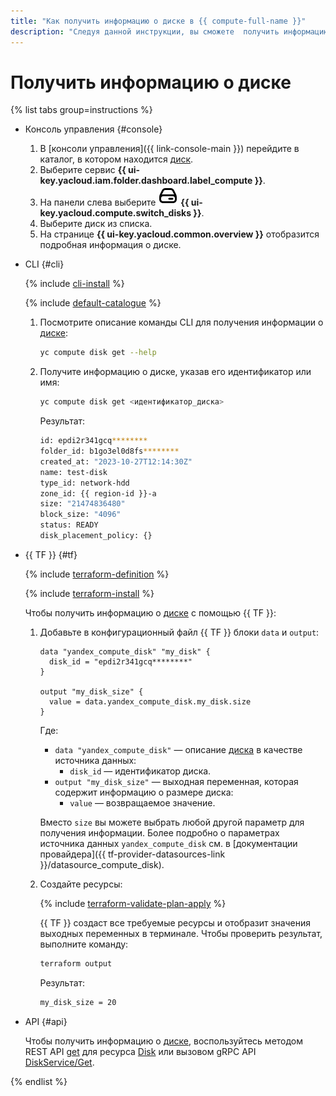 ```yaml
---
title: "Как получить информацию о диске в {{ compute-full-name }}"
description: "Следуя данной инструкции, вы сможете  получить информацию о диске."
---
```


# Получить информацию о диске

{% list tabs group=instructions %}

- Консоль управления {#console}

  1. В [консоли управления]({{ link-console-main }}) перейдите в каталог, в котором находится [диск](../../concepts/disk.md).
  1. Выберите сервис **{{ ui-key.yacloud.iam.folder.dashboard.label_compute }}**.
  1. На панели слева выберите ![image](../../../_assets/console-icons/hard-drive.svg) **{{ ui-key.yacloud.compute.switch_disks }}**.
  1. Выберите диск из списка.
  1. На странице **{{ ui-key.yacloud.common.overview }}** отобразится подробная информация о диске.

- CLI {#cli}

  {% include [cli-install](../../../_includes/cli-install.md) %}

  {% include [default-catalogue](../../../_includes/default-catalogue.md) %}

  1. Посмотрите описание команды CLI для получения информации о [диске](../../concepts/disk.md):

      ```bash
      yc compute disk get --help
      ```

  1. Получите информацию о диске, указав его идентификатор или имя:
      
      ```bash
      yc compute disk get <идентификатор_диска>
      ```

      Результат:

      ```bash
      id: epdi2r341gcq********
      folder_id: b1go3el0d8fs********
      created_at: "2023-10-27T12:14:30Z"
      name: test-disk
      type_id: network-hdd
      zone_id: {{ region-id }}-a
      size: "21474836480"
      block_size: "4096"
      status: READY
      disk_placement_policy: {}
      ```

- {{ TF }} {#tf}

  {% include [terraform-definition](../../../_tutorials/_tutorials_includes/terraform-definition.md) %}

  {% include [terraform-install](../../../_includes/terraform-install.md) %}

  Чтобы получить информацию о [диске](../../concepts/disk.md) с помощью {{ TF }}:

  1. Добавьте в конфигурационный файл {{ TF }} блоки `data` и `output`:

      ```hcl
      data "yandex_compute_disk" "my_disk" {
        disk_id = "epdi2r341gcq********"
      }
      
      output "my_disk_size" {
        value = data.yandex_compute_disk.my_disk.size
      }
      ```

      Где:

      * `data "yandex_compute_disk"` — описание [диска](../../concepts/disk.md) в качестве источника данных:
         * `disk_id` — идентификатор диска.
      * `output "my_disk_size"` — выходная переменная, которая содержит информацию о размере диска:
         * `value` — возвращаемое значение.

     Вместо `size` вы можете выбрать любой другой параметр для получения информации. Более подробно о параметрах источника данных `yandex_compute_disk` см. в [документации провайдера]({{ tf-provider-datasources-link }}/datasource_compute_disk).

  1. Создайте ресурсы:

      {% include [terraform-validate-plan-apply](../../../_tutorials/_tutorials_includes/terraform-validate-plan-apply.md) %}

      {{ TF }} создаст все требуемые ресурсы и отобразит значения выходных переменных в терминале. Чтобы проверить результат, выполните команду:

      ```bash
      terraform output
      ```

      Результат:

      ```bash
      my_disk_size = 20
      ```

- API {#api}

  Чтобы получить информацию о [диске](../../concepts/disk.md), воспользуйтесь методом REST API [get](../../api-ref/Disk/get.md) для ресурса [Disk](../../api-ref/Disk/index.md) или вызовом gRPC API [DiskService/Get](../../api-ref/grpc/disk_service.md#Get).

{% endlist %}